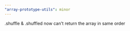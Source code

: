 ```yaml
---
"array-prototype-utils": minor
---
```


.shuffle & .shuffled now can't return the array in same order
